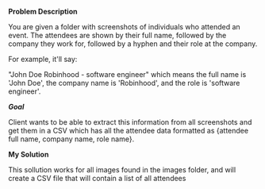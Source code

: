 **Problem Description**

You are given a folder with screenshots of individuals who attended an event. The attendees are shown by their full name, followed by the company they work for, followed by a hyphen and their role at the company.

For example, it'll say:

"John Doe
Robinhood - software engineer"
which means the full name is 'John Doe', the company name is 'Robinhood', and the role is 'software engineer'.

***Goal*** 

Client wants to be able to extract this information from all screenshots and get them in a CSV which has all the attendee data formatted as {attendee full name, company name, role name}.

**My Solution**

This sollution works for all images found in the images folder, and will create a CSV file that will contain a list of all attendees
